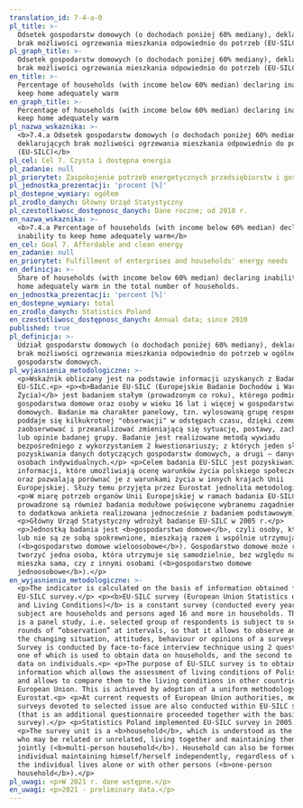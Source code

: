 ```yaml
---
translation_id: 7-4-a-0
pl_title: >-
  Odsetek gospodarstw domowych (o dochodach poniżej 60% mediany), deklarujących
  brak możliwości ogrzewania mieszkania odpowiednio do potrzeb (EU-SILC)
pl_graph_title: >-
  Odsetek gospodarstw domowych (o dochodach poniżej 60% mediany), deklarujących
  brak możliwości ogrzewania mieszkania odpowiednio do potrzeb (EU-SILC)
en_title: >-
  Percentage of households (with income below 60% median) declaring inability to
  keep home adequately warm
en_graph_title: >-
  Percentage of households (with income below 60% median) declaring inability to
  keep home adequately warm
pl_nazwa_wskaznika: >-
  <b>7.4.a Odsetek gospodarstw domowych (o dochodach poniżej 60% mediany),
  deklarujących brak możliwości ogrzewania mieszkania odpowiednio do potrzeb
  (EU-SILC)</b>
pl_cel: Cel 7. Czysta i dostępna energia
pl_zadanie: null
pl_priorytet: Zaspokojenie potrzeb energetycznych przedsiębiorstw i gospodarstw domowych
pl_jednostka_prezentacji: 'procent [%]'
pl_dostepne_wymiary: ogółem
pl_zrodlo_danych: Główny Urząd Statystyczny
pl_czestotliwosc_dostępnosc_danych: Dane roczne; od 2010 r.
en_nazwa_wskaznika: >-
  <b>7.4.a Percentage of households (with income below 60% median) declaring
  inability to keep home adequately warm</b>
en_cel: Goal 7. Affordable and clean energy
en_zadanie: null
en_priorytet: Fulfillment of enterprises and households' energy needs
en_definicja: >-
  Share of households (with income below 60% median) declaring inability to keep
  home adequately warm in the total number of households.
en_jednostka_prezentacji: 'percent [%]'
en_dostepne_wymiary: total
en_zrodlo_danych: Statistics Poland
en_czestotliwosc_dostępnosc_danych: Annual data; since 2010
published: true
pl_definicja: >-
  Udział gospodarstw domowych (o dochodach poniżej 60% mediany), deklarujących
  brak możliwości ogrzewania mieszkania odpowiednio do potrzeb w ogólnej liczbie
  gospodarstw domowych.
pl_wyjasnienia_metodologiczne: >-
  <p>Wskaźnik obliczany jest na podstawie informacji uzyskanych z Badania
  EU-SILC.<p> <p><b>Badanie EU-SILC (Europejskie Badanie Dochodów i Warunków
  Życia)</b> jest badaniem stałym (prowadzonym co roku), którego podmiotem są
  gospodarstwa domowe oraz osoby w wieku 16 lat i więcej w gospodarstwach
  domowych. Badanie ma charakter panelowy, tzn. wylosowaną grupę respondentów
  poddaje się kilkukrotnej "obserwacji" w odstępach czasu, dzięki czemu można
  zaobserwować i przeanalizować zmieniającą się sytuację, postawy, zachowania
  lub opinie badanej grupy. Badanie jest realizowane metodą wywiadu
  bezpośredniego z wykorzystaniem 2 kwestionariuszy; z których jeden służy do
  pozyskiwania danych dotyczących gospodarstw domowych, a drugi – danych o
  osobach indywidualnych.</p> <p>Celem badania EU-SILC jest pozyskiwanie
  informacji, które umożliwiają ocenę warunków życia polskiego społeczeństwa
  oraz pozwalają porównać je z warunkami życia w innych krajach Unii
  Europejskiej. Służy temu przyjęta przez Eurostat jednolita metodologia.</p>
  <p>W miarę potrzeb organów Unii Europejskiej w ramach badania EU-SILC
  prowadzone są również badania modułowe poświęcone wybranemu zagadnieniu (jest
  to dodatkowa ankieta realizowana jednocześnie z badaniem podstawowym).</p>
  <p>Główny Urząd Statystyczny wdrożył badanie EU-SILC w 2005 r.</p>
  <p>Jednostką badania jest <b>gospodarstwo domowe</b>, czyli osoby, które są
  lub nie są ze sobą spokrewnione, mieszkają razem i wspólnie utrzymują się
  (<b>gospodarstwo domowe wieloosobowe</b>). Gospodarstwo domowe może również
  tworzyć jedna osoba, która utrzymuje się samodzielnie, bez względu na to, czy
  mieszka sama, czy z innymi osobami (<b>gospodarstwo domowe
  jednoosobowe</b>).</p>
en_wyjasnienia_metodologiczne: >-
  <p>The indicator is calculated on the basis of information obtained from the
  EU-SILC survey.</p> <p><b>EU-SILC survey (European Union Statistics on Income
  and Living Conditions)</b> is a constant survey (conducted every year) whose
  subject are households and persons aged 16 and more in households. The survey
  is a panel study, i.e. selected group of respondents is subject to several
  rounds of “observation” at intervals, so that it allows to observe and analyze
  the changing situation, attitudes, behaviour or opinions of a surveyed group.
  Survey is conducted by face-to-face interview technique using 2 questionnaires
  one of which is used to obtain data on households, and the second to obtain
  data on individuals.<p> <p>The purpose of EU-SILC survey is to obtain
  information which allows the assessment of living conditions of Polish society
  and allows to compare them to the living conditions in other countries of
  European Union. This is achieved by adoption of a uniform methodology by
  Eurostat.<p> <p>At current requests of European Union authorities, module
  surveys devoted to selected issue are also conducted within EU-SILC survey
  (that is an additional questionnaire proceeded together with the basic
  survey).</p> <p>Statistics Poland implemented EU-SILC survey in 2005.</p>
  <p>The survey unit is a <b>household</b>, which is understood as the persons
  who may be related or unrelated, living together and maintaining themselves
  jointly (<b>multi-person household</b>). Household can also be formed by one
  individual maintaining himself/herself independently, regardless of whether
  the individual lives alone or with other persons (<b>one-person
  household</b>).</p>
pl_uwagi: <p>W 2021 r. dane wstępne.</p>
en_uwagi: <p>2021 - preliminary data.</p>
---
```

